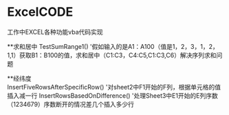 # ExcelCODE
工作中EXCEL各种功能vba代码实现

**求和居中 
TestSumRange1()
'假如输入的是A1：A100（值是1，2，3，1，2，1,1）获取B1：B100的值，求和居中（C1:C3，C4:C5,C1:C3,C6）解决序列求和问题

**经纬度  
InsertFiveRowsAfterSpecificRow()
'对sheet2中F1开始的F列，根据单元格的值插入减一行
InsertRowsBasedOnDifference()
'处理Sheet3中E1开始的E列序数（1234679）序数断开的情况差几个插入多少行

